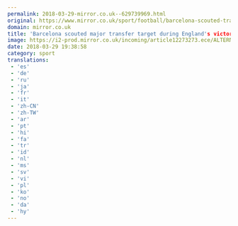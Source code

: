 ```yaml
---
permalink: 2018-03-29-mirror.co.uk--629739969.html
original: https://www.mirror.co.uk/sport/football/barcelona-scouted-transfer-target-matthijs-12273495
domain: mirror.co.uk
title: 'Barcelona scouted major transfer target during England's victory over Holland'
image: https://i2-prod.mirror.co.uk/incoming/article12273273.ece/ALTERNATES/s1200/Netherlands-v-England-International-Friendly.jpg
date: 2018-03-29 19:38:58
category: sport
translations: 
 - 'es'
 - 'de'
 - 'ru'
 - 'ja'
 - 'fr'
 - 'it'
 - 'zh-CN'
 - 'zh-TW'
 - 'ar'
 - 'pt'
 - 'hi'
 - 'fa'
 - 'tr'
 - 'id'
 - 'nl'
 - 'ms'
 - 'sv'
 - 'vi'
 - 'pl'
 - 'ko'
 - 'no'
 - 'da'
 - 'hy'
---
```


